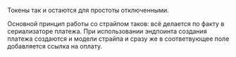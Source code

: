 Токены так и остаются для простоты отключенными.

Основной принцип работы со страйпом таков: всё делается по факту в сериализаторе платежа. При использовании эндпоинта
создания платежа создаются и модели страйпа и сразу же в соответвующее поле добавляется ссылка на оплату.